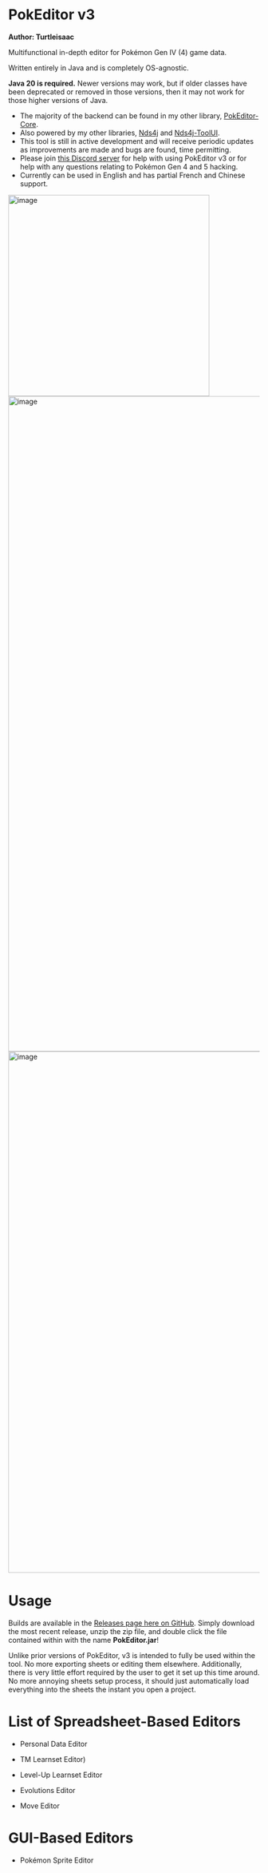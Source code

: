 # PokEditor v3

**Author: Turtleisaac**

Multifunctional in-depth editor for Pokémon Gen IV (4) game data.

Written entirely in Java and is completely OS-agnostic.

**Java 20 is required.** Newer versions may work, but if older classes have been deprecated or removed in those versions, then it may not work for those higher versions of Java.
* The majority of the backend can be found in my other library, [PokEditor-Core](https://github.com/turtleisaac/PokEditor-Core).
* Also powered by my other libraries, [Nds4j](https://github.com/turtleisaac/Nds4j) and [Nds4j-ToolUI](https://github.com/turtleisaac/Nds4j-ToolUI).
* This tool is still in active development and will receive periodic updates as improvements are made and bugs are found, time permitting.
* Please join [this Discord server](https://discord.gg/zAtqJDW2jC) for help with using PokEditor v3 or for help with any questions relating to Pokémon Gen 4 and 5 hacking.
* Currently can be used in English and has partial French and Chinese support.

<img width="403" alt="image" src="https://github.com/turtleisaac/PokEditor/assets/7987859/8165bcd7-e9af-4056-991a-d61cc5783fe7">

<img width="1312" alt="image" src="https://github.com/turtleisaac/PokEditor/assets/7987859/1608d39f-3a29-4bbd-ab53-ea50d87ffff1">

<img width="1044" alt="image" src="https://github.com/turtleisaac/PokEditor/assets/7987859/7afc9ed8-0a53-472e-9aae-e1bee7d66fe3">


# Usage

Builds are available in the [Releases page here on GitHub](https://github.com/turtleisaac/PokEditor/releases). Simply download the most recent release, unzip the zip file, and double click the file contained within with the name **PokEditor.jar**!

Unlike prior versions of PokEditor, v3 is intended to fully be used within the tool. No more exporting sheets or editing them elsewhere. Additionally, there is very little effort required by the user to get it set up this time around. No more annoying sheets setup process, it should just automatically load everything into the sheets the instant you open a project.

# List of Spreadsheet-Based Editors

* Personal Data Editor

* TM Learnset Editor)

* Level-Up Learnset Editor

[//]: # ()
[//]: # (* Encounter Editor &#40;also has a GUI-based editor&#41; &#40;currently incomplete&#41;)

* Evolutions Editor

[//]: # ()
[//]: # (* Item Editor)

* Move Editor

[//]: # ()
[//]: # (* Move Tutor Editor &#40;moves taught and compatibility&#41;)

[//]: # ()
[//]: # (* Baby Form Editor &#40;what hatches from an egg&#41;)

[//]: # ()
[//]: # (* Trainer Editor &#40;also has a GUI-based editor&#41;)

# GUI-Based Editors

[//]: # ()
[//]: # (* Trainer Editor)

[//]: # (  * Trainer Text Editor)

[//]: # (  * Nature & IV Calculator)

[//]: # (  * Smogon Format Team Import/Export)

* Pokémon Sprite Editor

[//]: # (  * Palette Editor)

[//]: # (  * Sprite XY-Coordinate Placement Editor)

[//]: # (  * Sprite Shadow Placement Editor)

[//]: # (  * Sprite Shadow Size Editor)

[//]: # (  * Send-out Movement/Animation Editor)
